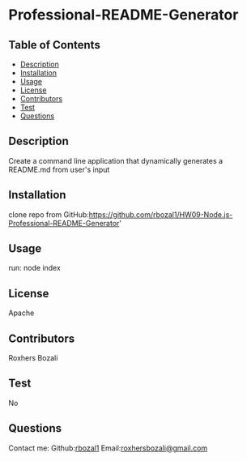 
  # Professional-README-Generator
  ## Table of Contents
  * [Description](#description)
  * [Installation](#installation)
  * [Usage](#usage)
  * [License](#license)
  * [Contributors](#contributors)
  * [Test](#test)
  * [Questions](#questions)
  ## Description
  Create a command line application that dynamically generates a README.md from user's input
  ## Installation 
  clone repo from GitHub:https://github.com/rbozal1/HW09-Node.js-Professional-README-Generator'
  ## Usage 
  run: node index
  ## License
  Apache
  ## Contributors
  Roxhers Bozali
  ## Test
  No
  ## Questions
  Contact me:
  Github:[rbozal1](https://github.com/rbozal1)
  Email:[roxhersbozali@gmail.com](https://github.com/rbozal1)
  